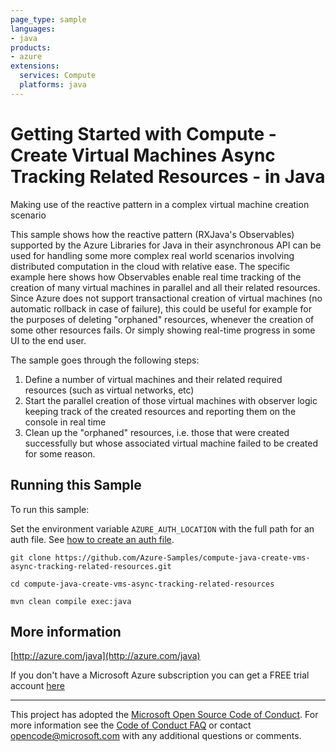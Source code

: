 ```yaml
---
page_type: sample
languages:
- java
products:
- azure
extensions:
  services: Compute
  platforms: java
---
```


# Getting Started with Compute - Create Virtual Machines Async Tracking Related Resources - in Java #


  Making use of the reactive pattern in a complex virtual machine creation scenario
 
  This sample shows how the reactive pattern (RXJava's Observables) supported by the Azure Libraries for Java in their asynchronous API
  can be used for handling some more complex real world scenarios involving distributed computation in the cloud with relative ease.
  The specific example here shows how Observables enable real time tracking of the creation of many virtual machines in parallel and
  all their related resources. Since Azure does not support transactional creation of virtual machines (no automatic rollback in case
  of failure), this could be useful for example for the purposes of deleting "orphaned" resources, whenever the creation of some other
  resources fails. Or simply showing real-time progress in some UI to the end user.
 
  The sample goes through the following steps:
 
  1. Define a number of virtual machines and their related required resources (such as virtual networks, etc)
  2. Start the parallel creation of those virtual machines with observer logic keeping track of the created resources and reporting
     them on the console in real time
  3. Clean up the "orphaned" resources, i.e. those that were created successfully but whose associated virtual machine
     failed to be created for some reason.
 

## Running this Sample ##

To run this sample:

Set the environment variable `AZURE_AUTH_LOCATION` with the full path for an auth file. See [how to create an auth file](https://github.com/Azure/azure-libraries-for-java/blob/master/AUTH.md).

    git clone https://github.com/Azure-Samples/compute-java-create-vms-async-tracking-related-resources.git

    cd compute-java-create-vms-async-tracking-related-resources

    mvn clean compile exec:java

## More information ##

[http://azure.com/java](http://azure.com/java)

If you don't have a Microsoft Azure subscription you can get a FREE trial account [here](http://go.microsoft.com/fwlink/?LinkId=330212)

---

This project has adopted the [Microsoft Open Source Code of Conduct](https://opensource.microsoft.com/codeofconduct/). For more information see the [Code of Conduct FAQ](https://opensource.microsoft.com/codeofconduct/faq/) or contact [opencode@microsoft.com](mailto:opencode@microsoft.com) with any additional questions or comments.